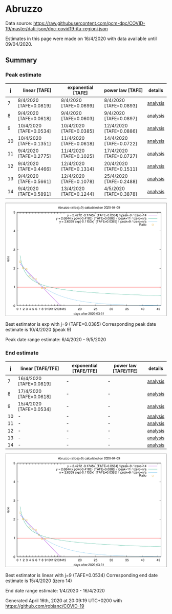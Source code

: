 # Abruzzo


Data source: https://raw.githubusercontent.com/pcm-dpc/COVID-19/master/dati-json/dpc-covid19-ita-regioni.json

Estimates in this page were made on 16/4/2020 with data available until 09/04/2020.


## Summary 

### Peak estimate 
|j|linear [TAFE]|exponential [TAFE]|power law [TAFE]|details|
|---|----|-----------|---------|-------|
|7|8/4/2020 [TAFE=0.0819]|8/4/2020 [TAFE=0.0699]|8/4/2020 [TAFE=0.0893]|[analysis](COVID-19_abruzzo_j7_2020-04-09.md)|
|8|9/4/2020 [TAFE=0.0618]|9/4/2020 [TAFE=0.0603]|9/4/2020 [TAFE=0.0897]|[analysis](COVID-19_abruzzo_j8_2020-04-09.md)|
|9|10/4/2020 [TAFE=0.0534]|10/4/2020 [TAFE=0.0385]|12/4/2020 [TAFE=0.0886]|[analysis](COVID-19_abruzzo_j9_2020-04-09.md)|
|10|10/4/2020 [TAFE=0.1351]|11/4/2020 [TAFE=0.0618]|14/4/2020 [TAFE=0.0722]|[analysis](COVID-19_abruzzo_j10_2020-04-09.md)|
|11|9/4/2020 [TAFE=0.2775]|11/4/2020 [TAFE=0.1025]|17/4/2020 [TAFE=0.0727]|[analysis](COVID-19_abruzzo_j11_2020-04-09.md)|
|12|9/4/2020 [TAFE=0.4466]|12/4/2020 [TAFE=0.1314]|20/4/2020 [TAFE=0.1511]|[analysis](COVID-19_abruzzo_j12_2020-04-09.md)|
|13|9/4/2020 [TAFE=0.5661]|12/4/2020 [TAFE=0.1078]|25/4/2020 [TAFE=0.2488]|[analysis](COVID-19_abruzzo_j13_2020-04-09.md)|
|14|9/4/2020 [TAFE=0.5891]|13/4/2020 [TAFE=0.1244]|4/5/2020 [TAFE=0.3878]|[analysis](COVID-19_abruzzo_j14_2020-04-09.md)|

![best peak estimate](COVID-19_abruzzo_j9_2020-04-09.png)

Best estimator is exp with j=9 (TAFE=0.0385)
Corresponding peak date estimate is 10/4/2020 (ipeak 9)


Peak date range estimate: 6/4/2020 - 9/5/2020

### End estimate 
|j|linear [TAFE/TFE]|exponential [TAFE/TFE]|power law [TAFE/TFE]|details|
|---|----|-----------|---------|-------|
|7|16/4/2020 [TAFE=0.0819]|-|-|[analysis](COVID-19_abruzzo_j7_2020-04-09.md)|
|8|17/4/2020 [TAFE=0.0618]|-|-|[analysis](COVID-19_abruzzo_j8_2020-04-09.md)|
|9|15/4/2020 [TAFE=0.0534]|-|-|[analysis](COVID-19_abruzzo_j9_2020-04-09.md)|
|10|-|-|-|[analysis](COVID-19_abruzzo_j10_2020-04-09.md)|
|11|-|-|-|[analysis](COVID-19_abruzzo_j11_2020-04-09.md)|
|12|-|-|-|[analysis](COVID-19_abruzzo_j12_2020-04-09.md)|
|13|-|-|-|[analysis](COVID-19_abruzzo_j13_2020-04-09.md)|
|14|-|-|-|[analysis](COVID-19_abruzzo_j14_2020-04-09.md)|

![best zero estimate](COVID-19_abruzzo_j9_2020-04-09.png)

Best estimator is linear with j=9 (TAFE=0.0534)
Corresponding end date estimate is 15/4/2020 (izero 14)


End date range estimate: 1/4/2020 - 16/4/2020

Generated April 16th, 2020 at 20:09:19 UTC+0200 with https://github.com/robianc/COVID-19
